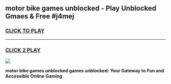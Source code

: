 
## motor bike games unblocked - Play Unblocked Gmaes & Free #j4mej
<h3>
<a href="https://premium.freeplayer.one?title=motor_bike_games_unblocked&ref=01M">CLICK TO PLAY</a></h3>
<hr>

<h3>
<a href="https://premium.freeplayer.one?title=motor_bike_games_unblocked&ref=01M">CLICK 2 PLAY</a>
  
</h3>

<a href="https://premium.freeplayer.one?title=motor_bike_games_unblocked&ref=01M"><img src="https://clearcache.store/games.png"></a>


**motor bike games unblocked games unblocked: Your Gateway to Fun and Accessible Online Gaming**
